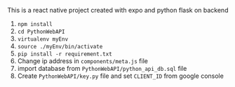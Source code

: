 This is a react native project created with expo and python flask on backend

1. `npm install`
2. `cd PythonWebAPI`
2. `virtualenv myEnv`
3. `source ./myEnv/bin/activate`
4. `pip install -r requirement.txt`
5. Change ip address in `components/meta.js` file
6. import database from `PythonWebAPI/python_api_db.sql` file
7. Create `PythonWebAPI/key.py` file and set `CLIENT_ID` from google console